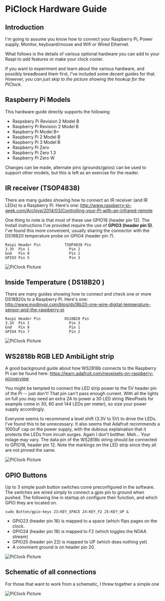 # PiClock Hardware Guide

## Introduction

I'm going to assume you know how to connect your Raspberry Pi, Power supply, Monitor,
keyboard/mouse and Wifi or Wired Ethernet.

What follows is the details of various optional hardware you can add to your Raspi
to add features or make your clock cooler.

If you want to experiment and learn about the various hardware, and possibly breadboard
them first, I've included some decent guides for that. *However, you can just skip to the
picture showing the hookup for the PiClock.*

## Raspberry Pi Models

This hardware guide directly supports the following

* Raspsbery Pi Revision 2 Model B
* Raspberry Pi Revision 2 Model B
* Raspberry Pi Model B+
* Raspberry Pi 2 Model B
* Raspberry Pi 3 Model B
* Raspberry Pi Zero
* Raspberry Pi Zero 1.3
* Raspberry Pi Zero W

Changes can be made, alternate pins (grounds/gpios) can be used to support
other models, but this is left as an exercise for the reader.


## IR receiver (TSOP4838)

There are many guides showing how to connect an IR receiver (and IR LEDs) to a Raspberry Pi.
Here's one: http://www.raspberry-pi-geek.com/Archive/2014/03/Controlling-your-Pi-with-an-infrared-remote

One thing to note is that most of these use GPIO18 (header pin 12).  The Install instructions I've provided
require the use of **GPIO3 (header pin 5)**.  I've found this more convenient, usually sharing the connector
with the DS18B20 temperature probe on GPIO4 (header pin 7).

```
Raspi Header Pin           TSOP4838 Pin
3.3V  Pin 1                  Pin 2
Gnd   Pin 9                  Pin 1
GPIO3 Pin 5                  Pin 3
```
![PiClock Picture](https://raw.githubusercontent.com/n0bel/PiClock/master/Documentation/tsop4838.jpg)

## Inside Temperature ( DS18B20 )

There are many guides showing how to connect and check one or more DS18B20s to
a Raspberry Pi.   Here's one: http://www.modmypi.com/blog/ds18b20-one-wire-digital-temperature-sensor-and-the-raspberry-pi

```
Raspi Header Pin           DS18B20 Pin
3.3V  Pin 1                  Pin 3
Gnd   Pin 9                  Pin 1
GPIO4 Pin 7                  Pin 2
```

![PiClock Picture](https://raw.githubusercontent.com/n0bel/PiClock/master/Documentation/ds18b20.jpg)


## WS2818b RGB LED AmbiLight strip

A good background guide about how WS2818b connects to the Raspberry Pi can be found here:
https://learn.adafruit.com/neopixels-on-raspberry-pi/overview

You might be tempted to connect the LED strip power to the 5V header pin of the Pi -- just don't!
That pin can't pass enough current.   With all the lights on full you may need an extra 2A to
power a 30 LED string (NeoPixels for example come in 30, 60 and 144 LEDs per meter), so size
your power supply accordingly.

Everyone seems to recommend a level shift (3.3V to 5V) to drive the LEDs.   I've found this to
be unnecessary.  It also seems that Adafruit recommends a 1000uF cap on the power supply, with
the dubious explaination that it protects the LEDs from inrush surges.  Again I don't botther.
Meh... Your milage may vary.  The data pin of the WS2818b string should be connected
to GPIO18, header pin 12.   Note the markings on the LED strip since they all are not pinned
the same.


![PiClock Picture](https://raw.githubusercontent.com/n0bel/PiClock/master/Documentation/NeoPixel.jpg)

## GPIO Buttons

Up to 3 simple push button switches come preconfigured in the software. The switches are
wired simply to connect a gpio pin to ground when pushed. The following line
in startup.sh configure their function, and which GPIO they are located on.
```
sudo Button/gpio-keys 23:KEY_SPACE 24:KEY_F2 25:KEY_UP &
```
 * GPIO23 (header pin 16) is mapped to a space (which flips pages on the clock.
 * GPIO24 (header pin 18) is mapped to F2 (which toggles the NOAA stream)
 * GPIO25 (header pin 22) is mapped to UP (which does nothing yet)
 * A convinient ground is on header pin 20.

![PiClock Picture](https://raw.githubusercontent.com/n0bel/PiClock/master/Documentation/gpiobuttons.jpg)


## Schematic of all connections

For those that want to work from a schematic, I threw together a simple one

![PiClock Picture](https://raw.githubusercontent.com/n0bel/PiClock/master/Documentation/Hardware_Schematic.png)
